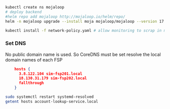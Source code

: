 

```bash
kubectl create ns mojaloop
# deploy backend
#helm repo add mojaloop http://mojaloop.io/helm/repo/
helm -n mojaloop upgrade --install moja mojaloop/mojaloop --version 17.1.0 --values=values.yaml

kubectl install -f network-policy.yaml # allow monitoring to scrap in ml ns
```

### Set DNS

No public domain name is used. So CoreDNS must be set resolve the local domain names of each FSP

```json
    hosts {
      3.8.122.104 sim-fsp201.local
      18.130.31.179 sim-fsp202.local
      fallthrough
    }
```

```bash
sudo systemctl restart systemd-resolved
getent hosts account-lookup-service.local
```


